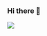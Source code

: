 ### Hi there 👋

<p align="left">
<img src="https://cdn.jsdelivr.net/gh/devicons/devicon/icons/react/react-original.svg" />
</p>         
          

<!--
**steezydev/steezydev** is a ✨ _special_ ✨ repository because its `README.md` (this file) appears on your GitHub profile.

Here are some ideas to get you started:

- 🔭 I’m currently working on ...
- 🌱 I’m currently learning ...
- 👯 I’m looking to collaborate on ...
- 🤔 I’m looking for help with ...
- 💬 Ask me about ...
- 📫 How to reach me: ...
- 😄 Pronouns: ...
- ⚡ Fun fact: ...
-->
